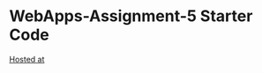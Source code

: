 # WebApps-Assignment-5 Starter Code

[Hosted at](https://44-563-webapps-f21.github.io/webapps-s21-assignment-5-HimajaReddyMaddi/animals.html)
